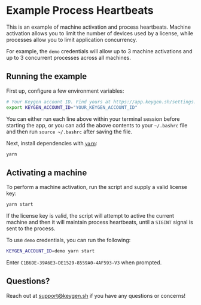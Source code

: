 # Example Process Heartbeats

This is an example of machine activation and process heartbeats. Machine
activation allows you to limit the number of devices used by a license,
while processes allow you to limit application concurrency.

For example, the `demo` credentials will allow up to 3 machine activations
and up to 3 concurrent processes across all machines.

## Running the example

First up, configure a few environment variables:

```bash
# Your Keygen account ID. Find yours at https://app.keygen.sh/settings.
export KEYGEN_ACCOUNT_ID="YOUR_KEYGEN_ACCOUNT_ID"
```

You can either run each line above within your terminal session before
starting the app, or you can add the above contents to your `~/.bashrc`
file and then run `source ~/.bashrc` after saving the file.

Next, install dependencies with [`yarn`](https://yarnpkg.comg):

```bash
yarn
```

## Activating a machine

To perform a machine activation, run the script and supply a valid
license key:

```bash
yarn start
```

If the license key is valid, the script will attempt to active the
current machine and then it will maintain process heartbeats,
until a `SIGINT` signal is sent to the process.

To use `demo` credentials, you can run the following:

```bash
KEYGEN_ACCOUNT_ID=demo yarn start
```

Enter `C1B6DE-39A6E3-DE1529-8559A0-4AF593-V3` when prompted.

## Questions?

Reach out at [support@keygen.sh](mailto:support@keygen.sh) if you have any
questions or concerns!
